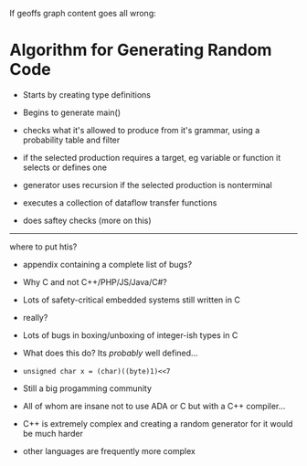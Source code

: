 


If geoffs graph content goes all wrong:

# Algorithm for Generating Random Code

  - Starts by creating type definitions

  - Begins to generate main()
  - checks what it's allowed to produce from it's grammar, using a probability table and filter
  - if the selected production requires a target, eg variable or function it selects or defines one
  - generator uses recursion if the selected production is nonterminal
  - executes a collection of dataflow transfer functions
  - does saftey checks (more on this)

---


where to put htis?

- appendix containing a complete list of bugs?

- Why C and not C++/PHP/JS/Java/C#?
 - Lots of safety-critical embedded systems still written in C
  - really?
  
 - Lots of bugs in boxing/unboxing of integer-ish types in C
  - What does this do? Its _probably_ well defined...
   - `unsigned char x = (char)((byte)1)<<7`
    
- Still a big progamming community
 - All of whom are insane not to use ADA or C but with a C++ compiler...

- C++ is extremely complex and creating a random generator for it would be much harder
 - other languages are frequently more complex
